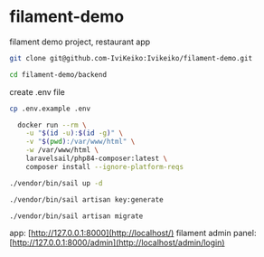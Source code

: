 # filament-demo
filament demo project, restaurant app

```bash
git clone git@github.com-IviKeiko:Ivikeiko/filament-demo.git
```

```bash
cd filament-demo/backend
```

create .env file
```bash
cp .env.example .env
```

```bash
  docker run --rm \
    -u "$(id -u):$(id -g)" \
    -v "$(pwd):/var/www/html" \
    -w /var/www/html \
    laravelsail/php84-composer:latest \
    composer install --ignore-platform-reqs
```

```bash
./vendor/bin/sail up -d
```

```bash
./vendor/bin/sail artisan key:generate
```
```bash
./vendor/bin/sail artisan migrate
```


app: [http://127.0.0.1:8000](http://localhost/)
filament admin panel: [http://127.0.0.1:8000/admin](http://localhost/admin/login)

